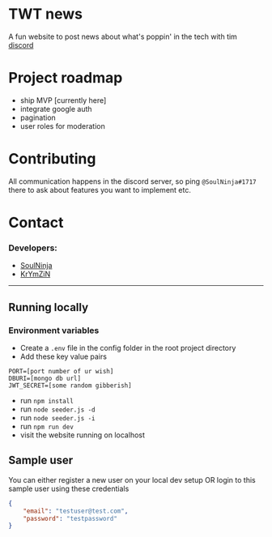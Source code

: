 # TWT news

A fun website to post news about what's poppin' in the tech with tim [discord](https://discord.gg/twt)

# Project roadmap

- ship MVP [currently here]
- integrate google auth
- pagination
- user roles for moderation

# Contributing

All communication happens in the discord server, so ping `@SoulNinja#1717` there to ask about features you want to implement etc.

# Contact

### Developers:

- [SoulNinja](https://github.com/SoulNinja-dev)
- [KrYmZiN](https://github.com/Shiv-Patil)

---

## Running locally

### Environment variables

- Create a `.env` file in the config folder in the root project directory
- Add these key value pairs

```
PORT=[port number of ur wish]
DBURI=[mongo db url]
JWT_SECRET=[some random gibberish]
```

- run `npm install`
- run `node seeder.js -d`
- run `node seeder.js -i`
- run `npm run dev`
- visit the website running on localhost

## Sample user

You can either register a new user on your local dev setup OR login to this sample user using these credentials

```json
{
	"email": "testuser@test.com",
	"password": "testpassword"
}
```
